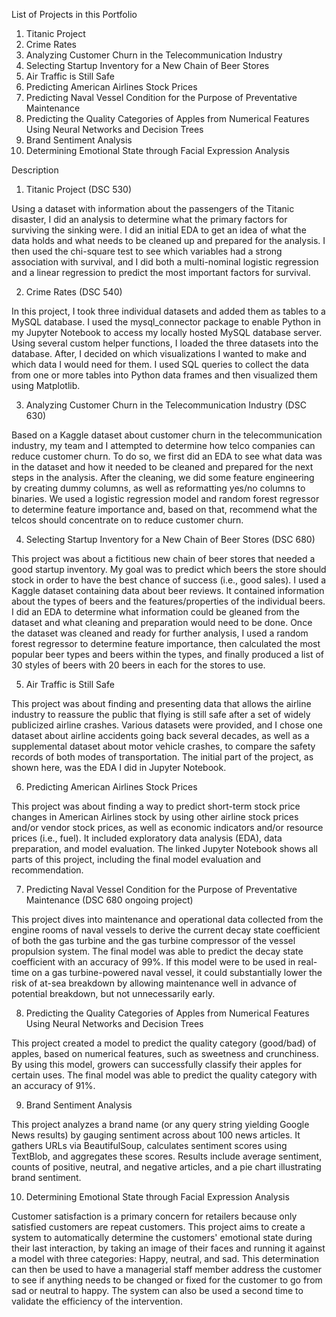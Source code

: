List of Projects in this Portfolio

1. Titanic Project
2. Crime Rates
3. Analyzing Customer Churn in the Telecommunication Industry
4. Selecting Startup Inventory for a New Chain of Beer Stores
5. Air Traffic is Still Safe
6. Predicting American Airlines Stock Prices
7. Predicting Naval Vessel Condition for the Purpose of Preventative Maintenance
8. Predicting the Quality Categories of Apples from Numerical Features Using Neural Networks and Decision Trees
9. Brand Sentiment Analysis
10. Determining Emotional State through Facial Expression Analysis

Description

1.	Titanic Project (DSC 530)

Using a dataset with information about the passengers of the Titanic disaster, I did an analysis to determine what the primary factors for surviving the sinking were. I did an initial EDA to get an idea of what the data holds and what needs to be cleaned up and prepared for the analysis. I then used the chi-square test to see which variables had a strong association with survival, and I did both a multi-nominal logistic regression and a linear regression to predict the most important factors for survival.

2.	Crime Rates (DSC 540)

In this project, I took three individual datasets and added them as tables to a MySQL database. I used the mysql_connector package to enable Python in my Jupyter Notebook to access my locally hosted MySQL database server. Using several custom helper functions, I loaded the three datasets into the database. After, I decided on which visualizations I wanted to make and which data I would need for them. I used SQL queries to collect the data from one or more tables into Python data frames and then visualized them using Matplotlib.

3.	Analyzing Customer Churn in the Telecommunication Industry (DSC 630)

Based on a Kaggle dataset about customer churn in the telecommunication industry, my team and I attempted to determine how telco companies can reduce customer churn. To do so, we first did an EDA to see what data was in the dataset and how it needed to be cleaned and prepared for the next steps in the analysis. After the cleaning, we did some feature engineering by creating dummy columns, as well as reformatting yes/no columns to binaries. We used a logistic regression model and random forest regressor to determine feature importance and, based on that, recommend what the telcos should concentrate on to reduce customer churn.

4.	Selecting Startup Inventory for a New Chain of Beer Stores (DSC 680)

This project was about a fictitious new chain of beer stores that needed a good startup inventory. My goal was to predict which beers the store should stock in order to have the best chance of success (i.e., good sales). I used a Kaggle dataset containing data about beer reviews. It contained information about the types of beers and the features/properties of the individual beers. I did an EDA to determine what information could be gleaned from the dataset and what cleaning and preparation would need to be done. Once the dataset was cleaned and ready for further analysis, I used a random forest regressor to determine feature importance, then calculated the most popular beer types and beers within the types, and finally produced a list of 30 styles of beers with 20 beers in each for the stores to use.

5.	Air Traffic is Still Safe

This project was about finding and presenting data that allows the airline industry to reassure the public that flying is still safe after a set of widely publicized airline crashes. Various datasets were provided, and I chose one dataset about airline accidents going back several decades, as well as a supplemental dataset about motor vehicle crashes, to compare the safety records of both modes of transportation. The initial part of the project, as shown here, was the EDA I did in Jupyter Notebook.

6.	Predicting American Airlines Stock Prices
   
This project was about finding a way to predict short-term stock price changes in American Airlines stock by using other airline stock prices and/or vendor stock prices, as well as economic indicators and/or resource prices (i.e., fuel). It included exploratory data analysis (EDA), data preparation, and model evaluation. The linked Jupyter Notebook shows all parts of this project, including the final model evaluation and recommendation.
   
7.	Predicting Naval Vessel Condition for the Purpose of Preventative Maintenance (DSC 680 ongoing project)
  
This project dives into maintenance and operational data collected from the engine rooms of naval vessels to derive the current decay state coefficient of both the gas turbine and the gas turbine compressor of the vessel propulsion system. The final model was able to predict the decay state coefficient with an accuracy of 99%. If this model were to be used in real-time on a gas turbine-powered naval vessel, it could substantially lower the risk of at-sea breakdown by allowing maintenance well in advance of potential breakdown, but not unnecessarily early.

8. Predicting the Quality Categories of Apples from Numerical Features Using Neural Networks and Decision Trees

This project created a model to predict the quality category (good/bad) of apples, based on numerical features, such as sweetness and crunchiness. By using this model, growers can successfully classify their apples for certain uses. The final model was able to predict the quality category with an accuracy of 91%.

9. Brand Sentiment Analysis

This project analyzes a brand name (or any query string yielding Google News results) by gauging sentiment across about 100 news articles. It gathers URLs via BeautifulSoup, calculates sentiment scores using TextBlob, and aggregates these scores. Results include average sentiment, counts of positive, neutral, and negative articles, and a pie chart illustrating brand sentiment.

10. Determining Emotional State through Facial Expression Analysis

Customer satisfaction is a primary concern for retailers because only satisfied customers are repeat customers. This project aims to create a system to automatically determine the customers' emotional state during their last interaction, by taking an image of their faces and running it against a model with three categories: Happy, neutral, and sad. This determination can then be used to have a managerial staff member address the customer to see if anything needs to be changed or fixed for the customer to go from sad or neutral to happy. The system can also be used a second time to validate the efficiency of the intervention.

